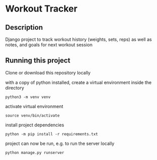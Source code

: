 # Workout Tracker

## Description
Django project to track workout history (weights, sets, reps) as well as notes, and goals for next workout session

## Running this project
Clone or download this repository locally

with a copy of python installed, create a virtual environment inside the directory

```
python3 -m venv venv
```

activate virtual environment

```
source venv/bin/activate
```

install project dependencies

```
python -m pip install -r requirements.txt
```

project can now be run, e.g. to run the server locally

```
python manage.py runserver
```


